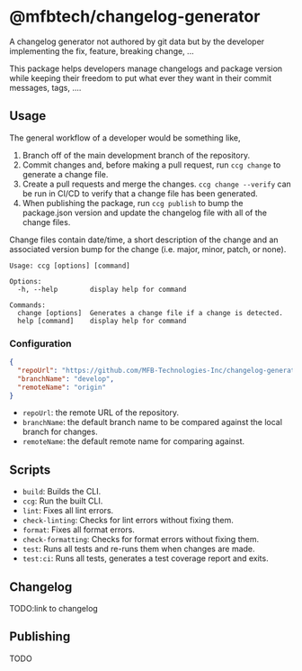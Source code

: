 # @mfbtech/changelog-generator

A changelog generator not authored by git data but by the developer implementing the fix, feature, breaking change, ...

This package helps developers manage changelogs and package version while keeping their freedom to put what ever they want in their commit messages, tags, ....

## Usage

The general workflow of a developer would be something like,

1. Branch off of the main development branch of the repository.
1. Commit changes and, before making a pull request, run `ccg change` to generate a change file.
1. Create a pull requests and merge the changes. `ccg change --verify` can be run in CI/CD to verify that a change file has been generated.
1. When publishing the package, run `ccg publish` to bump the package.json version and update the changelog file with all of the change files.

Change files contain date/time, a short description of the change and an associated version bump for the change (i.e. major, minor, patch, or none).

<!-- TODO: update before pr -->

```text
Usage: ccg [options] [command]

Options:
  -h, --help        display help for command

Commands:
  change [options]  Generates a change file if a change is detected.
  help [command]    display help for command
```

### Configuration

```json
{
  "repoUrl": "https://github.com/MFB-Technologies-Inc/changelog-generator.git",
  "branchName": "develop",
  "remoteName": "origin"
}
```

- `repoUrl`: the remote URL of the repository.
- `branchName`: the default branch name to be compared against the local branch for changes.
- `remoteName`: the default remote name for comparing against.

## Scripts

- `build`: Builds the CLI.
- `ccg`: Run the built CLI.
- `lint`: Fixes all lint errors.
- `check-linting`: Checks for lint errors without fixing them.
- `format`: Fixes all format errors.
- `check-formatting`: Checks for format errors without fixing them.
- `test`: Runs all tests and re-runs them when changes are made.
- `test:ci`: Runs all tests, generates a test coverage report and exits.

## Changelog

TODO:link to changelog

## Publishing

TODO
